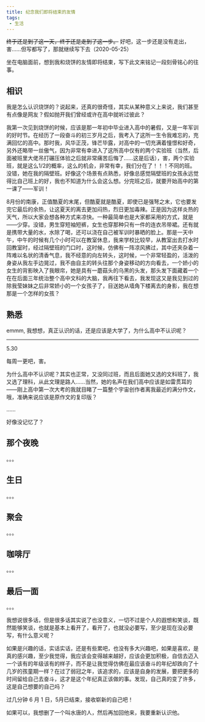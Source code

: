 ```yaml
---
title: 纪念我们即将结束的友情
tags:
 - 生活
---
```


~~终于还是到了这一天，终于还是走到了这一步。~~ 好吧，这一步还是没有走出，害……但写都写了，那就继续写下去（2020-05-25）

坐在电脑面前，想到我和烧饼的友情即将结束，写下此文来铭记一段刻骨铭心的往事。

## 相识

我是怎么认识烧饼的？说起来，还真的很奇怪，其实从某种意义上来说，我们甚至有点像是网友？假如抛开我们曾经或许在高中就听过彼此？

我第一次见到烧饼的时候，应该是那一年初中毕业进入高中的暑假，又是一年军训的好时节。在经历了一段奋斗的初三岁月之后，我考入了这所一生令我难忘的，充满回忆的高中。那时我，风华正茂，锋芒毕露，对高中的一切充满着憧憬和好奇，另外还略带一丝傲气，因为非常有幸进入了这所高中仅有的两个实验班（当然，后面被班里大佬吊打碾压体验之后就非常痛苦后悔了……这是后话），害，两个实验班，就是这么1/2的概率，这么的机会，非常有幸，我们分在了！！！不同的班。没错，她在我的隔壁班。好像这个场景有点熟悉，好像总感觉隔壁班的女孩永远觉得比自己班上的好，我也不知道为什么会这么想。分完班之后，就要开始高中的第一课了——军训！

8月份的南康，正值酷夏的末尾，但酷夏就是酷夏，即使已是强弩之末，它也要发完它最后的余热，让这夏天的离去更加闷热，烈日更加毒辣。正是因为这样炎热的天气，所以大家会想各种方式来凉快。一种最简单也是大家都采用的方式，就是——少穿。没错，男生穿短袖短裤，女生也穿那种只有一件的连衣吊带裙。还有就是携带大量的水，水除了喝，还可以浇在自己被军训时暴晒的脸上。那是一天中午，中午的时候有几个小时可以在教室休息，我来学校比较早，从教室出去打水时回教室时，经过隔壁班的门口时，这时候，仿佛有一阵凉风拂过，其中还夹杂着一阵难以名状的清香气息，我不经意的向左转头，这时候，一个非常轻盈的，活泼的身姿从我左手边晃过，我不由自主的转头往那个身姿移动的方向看去，一个娇小的女生的背影映入了我眼帘，她是具有一蘑菇头的乌黑的头发，那头发下面藏着一个在在后面三年统治整个高中文科的大脑，我再往下看去，我发现这又是我见到过的除我莹妹妹之后非常娇小的一个女孩子了，目送她从墙角下楼离去的身影，我在想那是一个怎样的女孩？

## 熟悉

emmm, 我想想，真正认识的话，还是应该是大学了，为什么高中不认识呢？

---------

5.30

每周一更吧，害。

为什么高中不认识呢？其实也正常，又没同过班，而且后面她又选的文科班了，我又选了理科，从此文理是路人……当然，她的名声在我们高中应该是如雷贯耳的——刚上高中第一次大考的我就目睹了一篇整个宇宙创作者离我最近的满分作文，哦，准确来说应该是原作文的复印版？

……

好像没记忆了？



## 那个夜晚

。。。

## 生日

。。。

## 聚会

。。。

## 咖啡厅

。。。

## 最后一面

。。。



我想说很多话，但是很多话其实说了也没意义，一切不过是个人的遐想和笑谈，既然能够笑谈，也就是基本上看开了，看开了，也就没必要写，至少是现在没必要写，有什么意义呢？

如果是兴趣的话，实话实话，还是有些累吧，也没有多大兴趣吧，如果是喜欢，是真的感兴趣，至少我觉得，我应该会变得越来越好，应该会更加积极，自信去迈入一个该有的年级该有的样子，而不是让我觉得仿佛在最应该奋斗的年纪却跌向了十几岁的孩童期一样？在过了弱冠之年，该追求的，应该是自身的发展，要把更多的时间留给自己去奋斗，这才是这个年纪真正该做的事。发现，自己真的变了许多，这是自己想要的自己吗？

过几分钟 6 月 1 日，5月已结束，接收崭新的自己吧！

如果可以，我想删了一个叫水唐的人，然后再加回他来，我要重新认识他。



